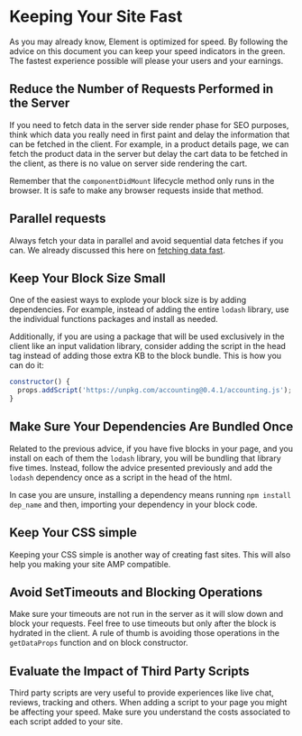 # Keeping Your Site Fast

As you may already know, Element is optimized for speed. By following the advice on this document you can keep your speed
indicators in the green. The fastest experience possible will please your users and your earnings.

## Reduce the Number of Requests Performed in the Server

If you need to fetch data in the server side render phase for SEO purposes, think which data you really need in first
paint and delay the information that can be fetched in the client. For example, in a product details page, we can
fetch the product data in the server but delay the cart data to be fetched in the client, as there is no value on server
side rendering the cart.

Remember that the `componentDidMount` lifecycle method only runs in the browser. It is safe to make any browser requests
inside that method.

## Parallel requests

Always fetch your data in parallel and avoid sequential data fetches if you can. We already discussed this here on
[fetching data fast](/how-to/fetch-data-fast).

## Keep Your Block Size Small

One of the easiest ways to explode your block size is by adding dependencies. For example, instead of adding the entire `lodash`
library, use the individual functions packages and install as needed.

Additionally, if you are using a package that will be used exclusively in the client like an input validation library, consider
adding the script in the head tag instead of adding those extra KB to the block bundle. This is how you can do it:

```js
constructor() {
  props.addScript('https://unpkg.com/accounting@0.4.1/accounting.js');
}
```

## Make Sure Your Dependencies Are Bundled Once

Related to the previous advice, if you have five blocks in your page, and you install on each of them the `lodash` library, you will
be bundling that library five times. Instead, follow the advice presented previously and add the `lodash` dependency once as a script
in the head of the html.

In case you are unsure, installing a dependency means running `npm install dep_name` and then, importing your dependency in your block code.

## Keep Your CSS simple

Keeping your CSS simple is another way of creating fast sites. This will also help you making your site AMP compatible.

## Avoid SetTimeouts and Blocking Operations

Make sure your timeouts are not run in the server as it will slow down and block your requests. Feel free to use timeouts but only after
the block is hydrated in the client. A rule of thumb is avoiding those operations in the `getDataProps` function and on block constructor.

## Evaluate the Impact of Third Party Scripts

Third party scripts are very useful to provide experiences like live chat, reviews, tracking and others. When adding a script to your page
you might be affecting your speed. Make sure you understand the costs associated to each script added to your site.
